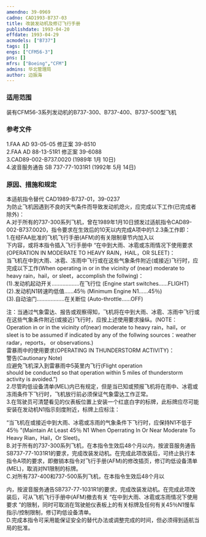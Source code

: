 ```yaml
---
amendno: 39-0969  
cadno: CAD1993-B737-03  
title: 改装发动机及修订飞行手册  
publishdate: 1993-04-20  
effdate: 1993-04-29  
acmodels: ["B737"]  
tags: []  
engs: ["CFM56-3"]  
pns: []  
mfrs: ["Boeing","CFM"]  
admins: 华北管理局  
author: 边振海  
---
```

  
### 适用范围  
装有CFM56-3系列发动机的B737-300、B737-400、B737-500型飞机  
  
<!--more-->  
### 参考文件  
  1.FAA AD 93-05-05 修正案 39-8510  
  2.FAA AD 88-13-51R1 修正案 39-6088  
  3.CAD89-002-B737.0020 (1989年 1月 10日)  
  4.波音服务通告 SB 737-77-1031R1 (1992年 5月 14日)  
  
### 原因、措施和规定  

  本适航指令替代 CAD1989-B737-01，39-0237  
为防止飞机因遇到不良的天气条件而导致发动机熄火，应完成以下工作(已完成者除外)：  
  A.对于所有的737-300系列飞机，曾在1989年1月10日颁发过适航指令CAD89-002-B737.0020，指令要求在生效后的10天以内完成A项中的1.2.3条工作即：  
  1.在经FAA批准的飞机飞行手册(AFM)的有关限制章节内加入以  
下内容，或将本指令插入飞行手册中 “在中到大雨、冰雹或冻雨情况下使用要求(OPERATION IN  MODERATE TO HEAVY RAIN，HAIL，OR SLEET)：  
  当飞机在中到大雨、冰雹、冻雨中飞行或在这些气象条件附近(或接近)飞行时，应完成以下工作(When operating in or in the vicinity of (near) moderate to heavy rain，hail，or sleet，accomplish the follwing)：  
  (1).发动机起动开关………………在飞行位 (Engine start switches……FLIGHT)  
  (2).发动机N1转速昀低值……45％ (Minimum Engine N1……45％)  
  (3).自动油门………………在关断位 (Auto-throttle……OFF)  
  
  注：当通过气象雷达、报告或观察得知，飞机将在中到大雨、冰雹、冻雨中飞行或在这些气象条件附近(或接近)飞行时，应按上述使用要求操纵。(NOTE：Operation in or in the vicinity of(near) moderate to heavy rain，hail，or sleet is to be assumed if indicated by any of the follwing sources：weather radar，reports， or observations.)  
雷暴雨中的使用要求(OPERATING IN THUNDERSTORM ACTIVITY)：  
警告(Cautionary Note)  
  应避免飞机深入到雷暴雨中5英里内飞行(Flight operation  
should be conducted so that operation within 5 miles of thunderstorm activity is avoided.”)  
  2.尽管昀低设备清单(MEL)内已有规定，但是当已知或预报飞机将在雨中、冰雹或冻雨条件下飞行时，飞机放行前必须保证气象雷达工作正常。  
  3.在驾驶员可清楚看见的仪表板位置上安装一个红底白字的标牌，此标牌应尽可能安装在发动机N1指示刻度附近，标牌上应标注：  
  
“当飞机在或接近中到大雨、冰雹或冻雨的气象条件下飞行时，应保持N1不低于45％ ”(Maintain At Least 45％ N1 When Operrating In Or Near Moderate To Heavy Rian，Hail，Or Sleet)。  
  B.对于所有的737-300系列飞机，在本指令生效后48个月以内，按波音服务通告SB737-77-1031R1的要求，完成改装发动机。在完成此项改装后，可终止执行本指令A项的要求，即撤销本指令对飞行手册(AFM)的修改插页，修订昀低设备清单(MEL)，取消对N1限制的标牌。  
  C.对所有737-400和737-500系列飞机，在本指令生效后48个月以  
  
内，按波音服务通告SB737-77-1031R1的要求，完成改装发动机。在完成此项改装后，可从飞机飞行手册中(AFM)撤去有关 “在中到大雨、冰雹或冻雨情况下使用要求 ”的限制，同时可取消在驾驶舱仪表板上的有关标牌及任何有关45％N1慢车指示/控制限制，修订昀低设备清单。  
  D.完成本指令可采用能保证安全的替代办法或调整完成的时间，但必须得到适航当局的批准。  
